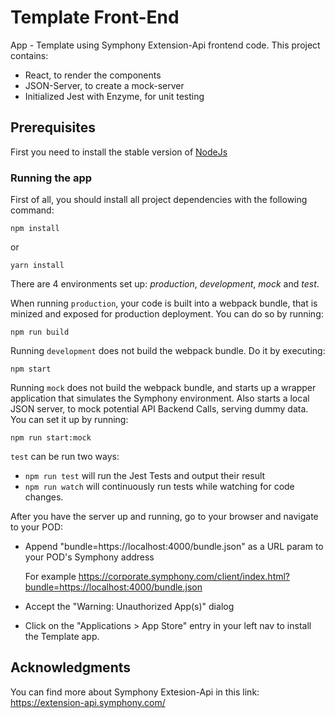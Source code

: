 # Template Front-End

App - Template using Symphony Extension-Api frontend code.
This project contains: 


- React, to render the components
- JSON-Server, to create a mock-server
- Initialized Jest with Enzyme, for unit testing

## Prerequisites

First you need to install the stable version of [NodeJs](https://nodejs.org/en/)

### Running the app

First of all, you should install all project dependencies with the following command:
```
npm install
```
or
```
yarn install
```



There are 4 environments set up: *production*, *development*, *mock* and *test*.

When running ```production```, your code is built into a webpack bundle, that is minized and exposed for production deployment. You can do so by running:
```
npm run build
```

Running ```development``` does not build the webpack bundle. Do it by executing:
```
npm start
```
Running ```mock``` does not build the webpack bundle, and starts up a wrapper application that simulates the Symphony environment. Also starts a local JSON server, to mock potential API Backend Calls, serving dummy data. You can set it up by running:
```
npm run start:mock
```
```test``` can be run two ways:
- ```npm run test``` will run the Jest Tests and output their result
- ```npm run watch``` will continuously run tests while watching for code changes.

After you have the server up and running, go to your browser and navigate to your POD:
* Append "bundle=https://localhost:4000/bundle.json" as a URL param to your POD's Symphony address

    For example https://corporate.symphony.com/client/index.html?bundle=https://localhost:4000/bundle.json

* Accept the "Warning: Unauthorized App(s)" dialog
* Click on the "Applications > App Store" entry in your left nav to install the Template app.

## Acknowledgments

You can find more about Symphony Extesion-Api in this link: https://extension-api.symphony.com/
